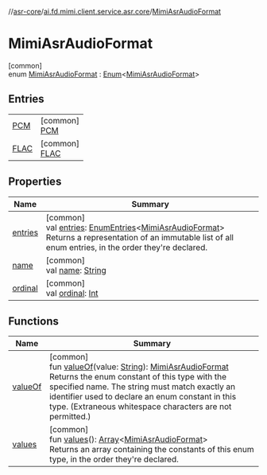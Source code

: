 //[asr-core](../../../index.md)/[ai.fd.mimi.client.service.asr.core](../index.md)/[MimiAsrAudioFormat](index.md)

# MimiAsrAudioFormat

[common]\
enum [MimiAsrAudioFormat](index.md) : [Enum](https://kotlinlang.org/api/core/kotlin-stdlib/kotlin/-enum/index.html)&lt;[MimiAsrAudioFormat](index.md)&gt;

## Entries

| | |
|---|---|
| [PCM](-p-c-m/index.md) | [common]<br>[PCM](-p-c-m/index.md) |
| [FLAC](-f-l-a-c/index.md) | [common]<br>[FLAC](-f-l-a-c/index.md) |

## Properties

| Name | Summary |
|---|---|
| [entries](entries.md) | [common]<br>val [entries](entries.md): [EnumEntries](https://kotlinlang.org/api/core/kotlin-stdlib/kotlin.enums/-enum-entries/index.html)&lt;[MimiAsrAudioFormat](index.md)&gt;<br>Returns a representation of an immutable list of all enum entries, in the order they're declared. |
| [name](../../ai.fd.mimi.client.service.asr.core.entity/-mimi-asr-result-status-entity/-r-e-c-o-g_-f-i-n-i-s-h-e-d/index.md#-372974862%2FProperties%2F115902251) | [common]<br>val [name](../../ai.fd.mimi.client.service.asr.core.entity/-mimi-asr-result-status-entity/-r-e-c-o-g_-f-i-n-i-s-h-e-d/index.md#-372974862%2FProperties%2F115902251): [String](https://kotlinlang.org/api/core/kotlin-stdlib/kotlin/-string/index.html) |
| [ordinal](../../ai.fd.mimi.client.service.asr.core.entity/-mimi-asr-result-status-entity/-r-e-c-o-g_-f-i-n-i-s-h-e-d/index.md#-739389684%2FProperties%2F115902251) | [common]<br>val [ordinal](../../ai.fd.mimi.client.service.asr.core.entity/-mimi-asr-result-status-entity/-r-e-c-o-g_-f-i-n-i-s-h-e-d/index.md#-739389684%2FProperties%2F115902251): [Int](https://kotlinlang.org/api/core/kotlin-stdlib/kotlin/-int/index.html) |

## Functions

| Name | Summary |
|---|---|
| [valueOf](value-of.md) | [common]<br>fun [valueOf](value-of.md)(value: [String](https://kotlinlang.org/api/core/kotlin-stdlib/kotlin/-string/index.html)): [MimiAsrAudioFormat](index.md)<br>Returns the enum constant of this type with the specified name. The string must match exactly an identifier used to declare an enum constant in this type. (Extraneous whitespace characters are not permitted.) |
| [values](values.md) | [common]<br>fun [values](values.md)(): [Array](https://kotlinlang.org/api/core/kotlin-stdlib/kotlin/-array/index.html)&lt;[MimiAsrAudioFormat](index.md)&gt;<br>Returns an array containing the constants of this enum type, in the order they're declared. |

